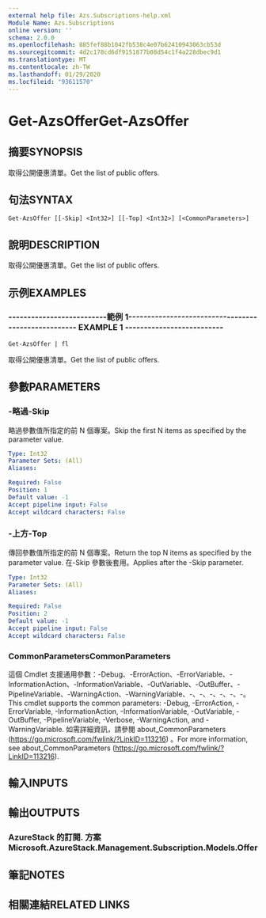 ```yaml
---
external help file: Azs.Subscriptions-help.xml
Module Name: Azs.Subscriptions
online version: ''
schema: 2.0.0
ms.openlocfilehash: 885fef88b1042fb538c4e07b62410943063cb53d
ms.sourcegitcommit: 4d2c178cd6df9151877b08d54c1f4a228dbec9d1
ms.translationtype: MT
ms.contentlocale: zh-TW
ms.lasthandoff: 01/29/2020
ms.locfileid: "93611570"
---
```

# <span data-ttu-id="2488e-101">Get-AzsOffer</span><span class="sxs-lookup"><span data-stu-id="2488e-101">Get-AzsOffer</span></span>

## <span data-ttu-id="2488e-102">摘要</span><span class="sxs-lookup"><span data-stu-id="2488e-102">SYNOPSIS</span></span>
<span data-ttu-id="2488e-103">取得公開優惠清單。</span><span class="sxs-lookup"><span data-stu-id="2488e-103">Get the list of public offers.</span></span>

## <span data-ttu-id="2488e-104">句法</span><span class="sxs-lookup"><span data-stu-id="2488e-104">SYNTAX</span></span>

```
Get-AzsOffer [[-Skip] <Int32>] [[-Top] <Int32>] [<CommonParameters>]
```

## <span data-ttu-id="2488e-105">說明</span><span class="sxs-lookup"><span data-stu-id="2488e-105">DESCRIPTION</span></span>
<span data-ttu-id="2488e-106">取得公開優惠清單。</span><span class="sxs-lookup"><span data-stu-id="2488e-106">Get the list of public offers.</span></span>

## <span data-ttu-id="2488e-107">示例</span><span class="sxs-lookup"><span data-stu-id="2488e-107">EXAMPLES</span></span>

### <span data-ttu-id="2488e-108">--------------------------範例 1--------------------------</span><span class="sxs-lookup"><span data-stu-id="2488e-108">-------------------------- EXAMPLE 1 --------------------------</span></span>
```
Get-AzsOffer | fl
```

<span data-ttu-id="2488e-109">取得公開優惠清單。</span><span class="sxs-lookup"><span data-stu-id="2488e-109">Get the list of public offers.</span></span>

## <span data-ttu-id="2488e-110">參數</span><span class="sxs-lookup"><span data-stu-id="2488e-110">PARAMETERS</span></span>

### <span data-ttu-id="2488e-111">-略過</span><span class="sxs-lookup"><span data-stu-id="2488e-111">-Skip</span></span>
<span data-ttu-id="2488e-112">略過參數值所指定的前 N 個專案。</span><span class="sxs-lookup"><span data-stu-id="2488e-112">Skip the first N items as specified by the parameter value.</span></span>

```yaml
Type: Int32
Parameter Sets: (All)
Aliases: 

Required: False
Position: 1
Default value: -1
Accept pipeline input: False
Accept wildcard characters: False
```

### <span data-ttu-id="2488e-113">-上方</span><span class="sxs-lookup"><span data-stu-id="2488e-113">-Top</span></span>
<span data-ttu-id="2488e-114">傳回參數值所指定的前 N 個專案。</span><span class="sxs-lookup"><span data-stu-id="2488e-114">Return the top N items as specified by the parameter value.</span></span>
<span data-ttu-id="2488e-115">在-Skip 參數後套用。</span><span class="sxs-lookup"><span data-stu-id="2488e-115">Applies after the -Skip parameter.</span></span>

```yaml
Type: Int32
Parameter Sets: (All)
Aliases: 

Required: False
Position: 2
Default value: -1
Accept pipeline input: False
Accept wildcard characters: False
```

### <span data-ttu-id="2488e-116">CommonParameters</span><span class="sxs-lookup"><span data-stu-id="2488e-116">CommonParameters</span></span>
<span data-ttu-id="2488e-117">這個 Cmdlet 支援通用參數：-Debug、-ErrorAction、-ErrorVariable、-InformationAction、-InformationVariable、-OutVariable、-OutBuffer、-PipelineVariable、-WarningAction、-WarningVariable、-、-、-、-、-、-。</span><span class="sxs-lookup"><span data-stu-id="2488e-117">This cmdlet supports the common parameters: -Debug, -ErrorAction, -ErrorVariable, -InformationAction, -InformationVariable, -OutVariable, -OutBuffer, -PipelineVariable, -Verbose, -WarningAction, and -WarningVariable.</span></span> <span data-ttu-id="2488e-118">如需詳細資訊，請參閱 about_CommonParameters (https://go.microsoft.com/fwlink/?LinkID=113216) 。</span><span class="sxs-lookup"><span data-stu-id="2488e-118">For more information, see about_CommonParameters (https://go.microsoft.com/fwlink/?LinkID=113216).</span></span>

## <span data-ttu-id="2488e-119">輸入</span><span class="sxs-lookup"><span data-stu-id="2488e-119">INPUTS</span></span>

## <span data-ttu-id="2488e-120">輸出</span><span class="sxs-lookup"><span data-stu-id="2488e-120">OUTPUTS</span></span>

### <span data-ttu-id="2488e-121">AzureStack 的訂閱. 方案</span><span class="sxs-lookup"><span data-stu-id="2488e-121">Microsoft.AzureStack.Management.Subscription.Models.Offer</span></span>

## <span data-ttu-id="2488e-122">筆記</span><span class="sxs-lookup"><span data-stu-id="2488e-122">NOTES</span></span>

## <span data-ttu-id="2488e-123">相關連結</span><span class="sxs-lookup"><span data-stu-id="2488e-123">RELATED LINKS</span></span>

